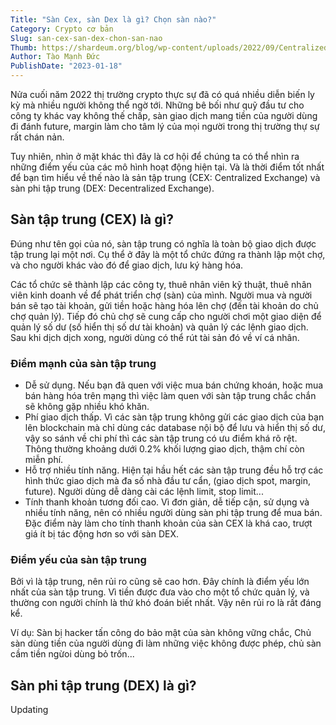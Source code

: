 ```yaml
---
Title: "Sàn Cex, sàn Dex là gì? Chọn sàn nào?"
Category: Crypto cơ bản
Slug: san-cex-san-dex-chon-san-nao
Thumb: https://shardeum.org/blog/wp-content/uploads/2022/09/Centralized-Exchange-CEX-Vs.-Decentralized-Exchange-DEX-A-Comparison.png
Author: Tào Mạnh Đức
PublishDate: "2023-01-18"
---
```


Nửa cuối năm 2022 thị trường crypto thực sự đã có quá nhiều diễn biến ly kỳ mà nhiều người không thể ngờ tới. Những bê bối như quỹ đầu tư cho công ty khác vay không thế chấp, sàn giao dịch mang tiền của người dùng đi đánh future, margin làm cho tâm lý của mọi người trong thị trường thự sự rất chán nản.

Tuy nhiên, nhìn ở mặt khác thì đây là cơ hội để chúng ta có thể nhìn ra những điểm yếu của các mô hình hoạt động hiện tại. Và là thời điểm tốt nhất để bạn tìm hiểu về thế nào là sản tập trung (CEX: Centralized Exchange) và sàn phi tập trung (DEX: Decentralized Exchange).

## Sàn tập trung (CEX) là gì?

Đúng như tên gọi của nó, sàn tập trung có nghĩa là toàn bộ giao dịch được tập trung lại một nơi. Cụ thể ở đây là một tổ chức đứng ra thành lập một chợ, và cho người khác vào đó để giao dịch, lưu ký hàng hóa.

Các tổ chức sẽ thành lập các công ty, thuê nhân viên kỹ thuật, thuê nhân viên kinh doanh về để phát triển chợ (sàn) của mình. Người mua và người bán sẽ tạo tài khoản, gửi tiền hoặc hàng hóa lên chợ (đến tài khoản do chủ chợ quản lý). Tiếp đó chủ chợ sẽ cung cấp cho người chơi một giao diện để quản lý số dư (số hiển thị số dư tài khoản) và quản lý các lệnh giao dịch. Sau khi dịch dịch xong, người dùng có thể rút tài sản đó về ví cá nhân.

### Điểm mạnh của sàn tập trung

- Dễ sử dụng. Nếu bạn đã quen với việc mua bán chứng khoán, hoặc mua bán hàng hóa trên mạng thì việc làm quen với sàn tập trung chắc chắn sẽ không gặp nhiều khó khăn.
- Phí giao dịch thấp. Vì các sàn tập trung không gửi các giao dịch của bạn lên blockchain mà chỉ dùng các database nội bộ để lưu và hiển thị số dư, vậy so sánh về chi phí thì các sàn tập trung có ưu điểm khá rõ rệt. Thông thường khoảng dưới 0.2% khối lượng giao dịch, thậm chí còn miễn phí.
- Hỗ trợ nhiều tính năng. Hiện tại hầu hết các sàn tập trung đều hỗ trợ các hình thức giao dịch mà đa số nhà đầu tư cẩn, (giao dịch spot, margin, future). Người dùng dễ dàng cài các lệnh limit, stop limit...
- Tính thanh khoản tương đối cao. Vì đơn giản, dễ tiếp cận, sử dụng và nhiều tính năng, nên có nhiều người dùng sàn phi tập trung để mua bán. Đặc điểm này làm cho tính thanh khoản của sàn CEX là khá cao, trượt giá ít bị tác động hơn so với sàn DEX.

### Điểm yếu của sàn tập trung

Bởi vì là tập trung, nên rủi ro cũng sẽ cao hơn. Đây chính là điểm yếu lớn nhất của sàn tập trung. Vì tiền được đưa vào cho một tổ chức quản lý, và thường con người chính là thứ khó đoán biết nhất. Vậy nên rủi ro là rất đáng kể.

Ví dụ: Sàn bị hacker tấn công do bảo mật của sàn không vững chắc, Chủ sàn dùng tiền của người dùng đi làm những việc không được phép, chủ sàn cầm tiền ngừoi dùng bỏ trốn...

## Sàn phi tập trung (DEX) là gì?

Updating